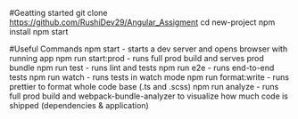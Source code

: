 #Geatting started 
git clone https://github.com/RushiDev29/Angular_Assigment
cd new-project
npm install
npm start

#Useful Commands
npm start - starts a dev server and opens browser with running app
npm run start:prod - runs full prod build and serves prod bundle
npm run test - runs lint and tests
npm run e2e - runs end-to-end tests
npm run watch - runs tests in watch mode
npm run format:write - runs prettier to format whole code base (.ts and .scss)
npm run analyze - runs full prod build and webpack-bundle-analyzer to visualize how much code is shipped (dependencies & application)

